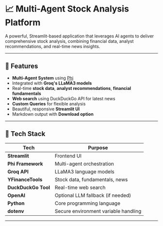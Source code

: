 # 📈 Multi-Agent Stock Analysis Platform

A powerful, Streamlit-based application that leverages AI agents to deliver comprehensive stock analysis, combining financial data, analyst recommendations, and real-time news insights.

---

## 🚀 Features

- **Multi-Agent System** using [Phi](https://github.com/inflection-ai/phi)
- Integrated with **Groq's LLaMA3 models**
- Real-time **stock data**, **analyst recommendations**, **financial fundamentals**
- **Web search** using DuckDuckGo API for latest news
- **Custom Queries** for flexible analysis
- Beautiful, responsive **Streamlit UI**
- Markdown output with **Download option**

---

## 🧠 Tech Stack

| Tech            | Purpose                            |
|-----------------|------------------------------------|
| **Streamlit**   | Frontend UI                        |
| **Phi Framework** | Multi-agent orchestration        |
| **Groq API**    | LLaMA3 language models             |
| **YFinanceTools** | Stock data, fundamentals, news   |
| **DuckDuckGo Tool** | Real-time web search           |
| **OpenAI**      | Optional LLM fallback (if needed)  |
| **Python**      | Core programming language          |
| **dotenv**      | Secure environment variable handling |

---
